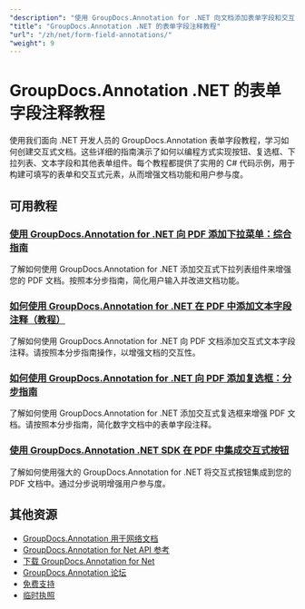 ```yaml
---
"description": "使用 GroupDocs.Annotation for .NET 向文档添加表单字段和交互式组件的分步教程。"
"title": "GroupDocs.Annotation .NET 的表单字段注释教程"
"url": "/zh/net/form-field-annotations/"
"weight": 9
---
```


# GroupDocs.Annotation .NET 的表单字段注释教程

使用我们面向 .NET 开发人员的 GroupDocs.Annotation 表单字段教程，学习如何创建交互式文档。这些详细的指南演示了如何以编程方式实现按钮、复选框、下拉列表、文本字段和其他表单组件。每个教程都提供了实用的 C# 代码示例，用于构建可填写的表单和交互式元素，从而增强文档功能和用户参与度。

## 可用教程

### [使用 GroupDocs.Annotation for .NET 向 PDF 添加下拉菜单：综合指南](./add-dropdown-pdf-groupdocs-annotation-net/)
了解如何使用 GroupDocs.Annotation for .NET 添加交互式下拉列表组件来增强您的 PDF 文档。按照本分步指南，简化用户输入并改进文档功能。

### [如何使用 GroupDocs.Annotation for .NET 在 PDF 中添加文本字段注释（教程）](./add-text-field-annotations-pdf-groupdocs-net/)
了解如何使用 GroupDocs.Annotation for .NET 向 PDF 文档添加交互式文本字段注释。请按照本分步指南操作，以增强文档的交互性。

### [如何使用 GroupDocs.Annotation for .NET 向 PDF 添加复选框：分步指南](./add-checkbox-pdf-groupdocs-annotation-net/)
了解如何使用 GroupDocs.Annotation for .NET 添加交互式复选框来增强 PDF 文档。请按照本分步指南，简化数字文档中的表单字段注释。

### [使用 GroupDocs.Annotation .NET SDK 在 PDF 中集成交互式按钮](./master-pdf-button-integration-groupdocs-annotation-net/)
了解如何使用强大的 GroupDocs.Annotation for .NET 将交互式按钮集成到您的 PDF 文档中。通过分步说明增强用户参与度。

## 其他资源

- [GroupDocs.Annotation 用于网络文档](https://docs.groupdocs.com/annotation/net/)
- [GroupDocs.Annotation for Net API 参考](https://reference.groupdocs.com/annotation/net/)
- [下载 GroupDocs.Annotation for Net](https://releases.groupdocs.com/annotation/net/)
- [GroupDocs.Annotation 论坛](https://forum.groupdocs.com/c/annotation)
- [免费支持](https://forum.groupdocs.com/)
- [临时执照](https://purchase.groupdocs.com/temporary-license/)